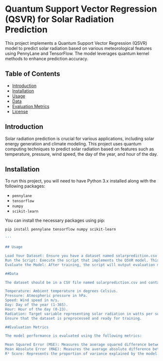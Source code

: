 # Quantum Support Vector Regression (QSVR) for Solar Radiation Prediction

This project implements a Quantum Support Vector Regression (QSVR) model to predict solar radiation based on various meteorological features using PennyLane and TensorFlow. The model leverages quantum kernel methods to enhance prediction accuracy.

## Table of Contents

- [Introduction](#introduction)
- [Installation](#installation)
- [Usage](#usage)
- [Data](#data)
- [Evaluation Metrics](#evaluation-metrics)
- [License](#license)

## Introduction

Solar radiation prediction is crucial for various applications, including solar energy generation and climate modeling. This project uses quantum computing techniques to predict solar radiation based on features such as temperature, pressure, wind speed, the day of the year, and hour of the day.

## Installation

To run this project, you will need to have Python 3.x installed along with the following packages:

- `pennylane`
- `tensorflow`
- `numpy`
- `scikit-learn`

You can install the necessary packages using pip:

```bash
pip install pennylane tensorflow numpy scikit-learn

'''

## Usage

Load Your Dataset: Ensure you have a dataset named solarprediction.csv containing the relevant features.
Run the Script: Execute the script that implements the QSVR model. This script standardizes the data, computes the quantum kernel, and fits the model.
Evaluate the Model: After training, the script will output evaluation metrics, including Mean Squared Error (MSE), Mean Absolute Error (MAE), and R² Score.

##Data

The dataset should be in a CSV file named solarprediction.csv and contain the following features:

Temperature: Ambient temperature in degrees Celsius.
Pressure: Atmospheric pressure in hPa.
Speed: Wind speed in m/s.
Day: Day of the year (1-365).
Hour: Hour of the day (0-23).
Radiation: Target variable representing solar radiation in watts per square meter (W/m²).
Ensure that the dataset is preprocessed and ready for training.

##Evaluation Metrics

The model performance is evaluated using the following metrics:

Mean Squared Error (MSE): Measures the average squared difference between actual and predicted values.
Mean Absolute Error (MAE): Measures the average absolute difference between predicted and actual values.
R² Score: Represents the proportion of variance explained by the model.
